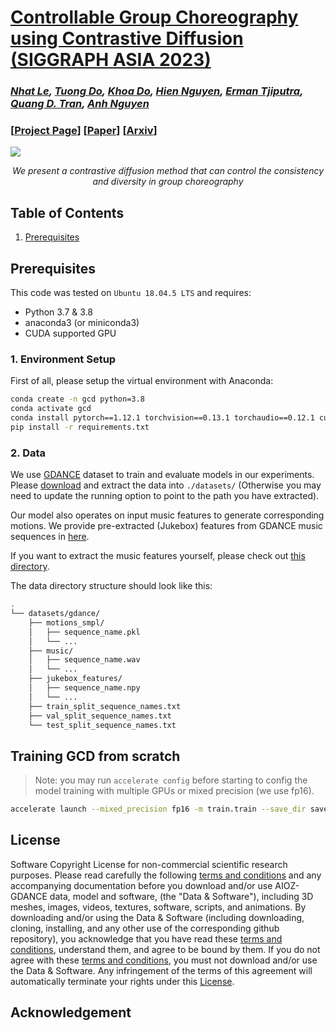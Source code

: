 

# [Controllable Group Choreography using Contrastive Diffusion (SIGGRAPH ASIA 2023)](https://openaccess.thecvf.com/content/CVPR2023/papers/Le_Music-Driven_Group_Choreography_CVPR_2023_paper.pdf)
### *[Nhat Le](https://minhnhatvt.github.io/), [Tuong Do](https://scholar.google.com/citations?user=qCcSKkMAAAAJ&hl=en), [Khoa Do](https://aioz-ai.github.io/GCD/), [Hien Nguyen](https://aioz-ai.github.io/GCD/), [Erman Tjiputra](https://sg.linkedin.com/in/erman-tjiputra), [Quang D. Tran](https://scholar.google.com/citations?user=DbAThEgAAAAJ&hl=en), [Anh Nguyen](https://cgi.csc.liv.ac.uk/~anguyen/)*
### [[Project Page](https://aioz-ai.github.io/GCD/)] [[Paper](https://dl.acm.org/doi/abs/10.1145/3618356)] [[Arxiv](https://arxiv.org/abs/2310.18986)]



![](https://aioz-ai.github.io/GCD/static/figures/Intro.png)*<center> We present a contrastive diffusion method that can control the consistency and diversity in group choreography </center>*


## Table of Contents
1. [Prerequisites](#prerequisites)


## Prerequisites

This code was tested on `Ubuntu 18.04.5 LTS` and requires:

* Python 3.7 & 3.8
* anaconda3 (or miniconda3)
* CUDA supported GPU 

### 1. Environment Setup
First of all, please setup the virtual environment with Anaconda:
```bash
conda create -n gcd python=3.8
conda activate gcd
conda install pytorch==1.12.1 torchvision==0.13.1 torchaudio==0.12.1 cudatoolkit=11.3 -c pytorch
pip install -r requirements.txt
```

<!-- ### Body Model

Our code relies on [SMPL](https://smpl.is.tue.mpg.de/) as the body model. You can download our processed version from [here](). -->

### 2. Data

We use [GDANCE](https://github.com/aioz-ai/AIOZ-GDANCE) dataset to train and evaluate models in our experiments. Please [download](https://vision.aioz.io/f/430eb9d90552480e8b4e/?dl=1) and extract the data into `./datasets/` (Otherwise you may need to update the running option to point to the path you have extracted).

Our model also operates on input music features to generate corresponding motions. We provide pre-extracted (Jukebox) features from GDANCE music sequences in [here](). 

If you want to extract the music features yourself, please check out [this directory]().

The data directory structure should look like this:
```bash
.
└── datasets/gdance/
    ├── motions_smpl/
    │   ├── sequence_name.pkl
    │   └── ...
    ├── music/
    │   ├── sequence_name.wav
    │   └── ...
    ├── jukebox_features/
    │   ├── sequence_name.npy
    │   └── ...
    ├── train_split_sequence_names.txt
    ├── val_split_sequence_names.txt
    └── test_split_sequence_names.txt
```


## Training GCD from scratch
> Note: you may run `accelerate config` before starting to config the model training with multiple GPUs or mixed precision (we use fp16).



```bash
accelerate launch --mixed_precision fp16 -m train.train --save_dir save_ckpt/gcd --datapath "datasets/gdance" --split_file "train_split_sequence_names.txt" --music_extra_token --target_seq_len 150 --max_persons 5 --layers 5 --cond_mask_prob 0.2 --lambda_main 1.0 --lambda_vel 1.0 --lambda_rcxyz 1.0 --lambda_fc 5.0 --use_film --use_style --lambda_contrastive 0.00001 --disc_num_layers 2 --disc_time_aware --intra_replace_prob 0.5 --num_negs 8 --batch_size 32 --num_workers 8 --overwrite --optim Adan --lr 1e-4 --weight_decay 0.02 --num_steps 1000000 --log_interval 20 --save_interval 10000 --resume_checkpoint ""
```


<!-- Some useful parameters:
* `--target_seq_len`
* B
* C -->




<!-- ## Citation
```
@inproceedings{aiozGdance,
    author    = {Le, Nhat and Pham, Thang and Do, Tuong and Tjiputra, Erman and Tran, Quang D. and Nguyen, Anh},
    title     = {Music-Driven Group Choreography},
    journal   = {CVPR},
    year      = {2023},
}		
``` -->

## License
Software Copyright License for non-commercial scientific research purposes.
Please read carefully the following [terms and conditions](LICENSE) and any accompanying
documentation before you download and/or use AIOZ-GDANCE data, model and
software, (the "Data & Software"), including 3D meshes, images, videos,
textures, software, scripts, and animations. By downloading and/or using the
Data & Software (including downloading, cloning, installing, and any other use
of the corresponding github repository), you acknowledge that you have read
these [terms and conditions](LICENSE), understand them, and agree to be bound by them. If
you do not agree with these [terms and conditions](LICENSE), you must not download and/or
use the Data & Software. Any infringement of the terms of this agreement will
automatically terminate your rights under this [License](LICENSE).


## Acknowledgement


